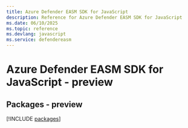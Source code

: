 ```yaml
---
title: Azure Defender EASM SDK for JavaScript
description: Reference for Azure Defender EASM SDK for JavaScript
ms.date: 06/10/2025
ms.topic: reference
ms.devlang: javascript
ms.service: defendereasm
---
```

# Azure Defender EASM SDK for JavaScript - preview
## Packages - preview
[!INCLUDE [packages](defender-easm-index.md)]
